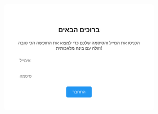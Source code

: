 <!DOCTYPE html>
<html lang="he">
<head>
  <meta charset="UTF-8">
  <title>My Travel Site</title>
  <style>
    * {
      margin: 0;
      padding: 0;
      box-sizing: border-box;
    }

    body, html {
      height: 100%;
      font-family: Arial, sans-serif;
    }

    .background {
      position: fixed;
      top: 0;
      left: 0;
      width: 100%;
      height: 100%;
      background-size: cover;
      background-position: center;
      animation: slideShow 20s infinite;
      z-index: -1;
    }

    @keyframes slideShow {
      0%   { background-image: url('https://source.unsplash.com/1600x900/?paris'); }
      25%  { background-image: url('https://source.unsplash.com/1600x900/?newyork'); }
      50%  { background-image: url('https://source.unsplash.com/1600x900/?rome'); }
      75%  { background-image: url('https://source.unsplash.com/1600x900/?tokyo'); }
      100% { background-image: url('https://source.unsplash.com/1600x900/?london'); }
    }

    .login-box {
      position: absolute;
      top: 50%;
      left: 50%;
      transform: translate(-50%, -50%);
      background: rgba(255, 255, 255, 0.9);
      padding: 40px;
      border-radius: 10px;
      text-align: center;
    }

    .login-box h2 {
      margin-bottom: 20px;
    }

    .login-box input {
      display: block;
      width: 100%;
      padding: 10px;
      margin-bottom: 15px;
      border: none;
      border-radius: 5px;
    }

    .login-box button {
      padding: 10px 20px;
      background-color: #2196F3;
      border: none;
      color: white;
      border-radius: 5px;
      cursor: pointer;
    }

    .login-box p {
      margin-top: 10px;
      font-size: 14px;
      color: #333;
    }
  </style>
</head>
<body>

<div class="background"></div>

<div class="login-box">
  <h2>ברוכים הבאים</h2>
  <p>הכניסו את המייל והסיסמה שלכם כדי למצוא את החופשה הכי טובה וזולה עם בינה מלאכותית!</p>
  <input type="email" placeholder="אימייל">
  <input type="password" placeholder="סיסמה">
  <button>התחבר</button>
</div>

</body>
</html>



